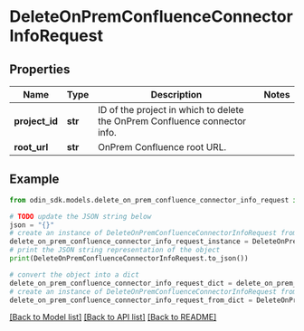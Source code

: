 # DeleteOnPremConfluenceConnectorInfoRequest


## Properties

Name | Type | Description | Notes
------------ | ------------- | ------------- | -------------
**project_id** | **str** | ID of the project in which to delete the OnPrem Confluence connector info. | 
**root_url** | **str** | OnPrem Confluence root URL. | 

## Example

```python
from odin_sdk.models.delete_on_prem_confluence_connector_info_request import DeleteOnPremConfluenceConnectorInfoRequest

# TODO update the JSON string below
json = "{}"
# create an instance of DeleteOnPremConfluenceConnectorInfoRequest from a JSON string
delete_on_prem_confluence_connector_info_request_instance = DeleteOnPremConfluenceConnectorInfoRequest.from_json(json)
# print the JSON string representation of the object
print(DeleteOnPremConfluenceConnectorInfoRequest.to_json())

# convert the object into a dict
delete_on_prem_confluence_connector_info_request_dict = delete_on_prem_confluence_connector_info_request_instance.to_dict()
# create an instance of DeleteOnPremConfluenceConnectorInfoRequest from a dict
delete_on_prem_confluence_connector_info_request_from_dict = DeleteOnPremConfluenceConnectorInfoRequest.from_dict(delete_on_prem_confluence_connector_info_request_dict)
```
[[Back to Model list]](../README.md#documentation-for-models) [[Back to API list]](../README.md#documentation-for-api-endpoints) [[Back to README]](../README.md)


